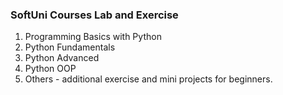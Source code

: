 ### SoftUni Courses Lab and Exercise
1. Programming Basics with Python
2. Python Fundamentals
3. Python Advanced
4. Python OOP
5. Others - additional exercise and mini projects for beginners.
